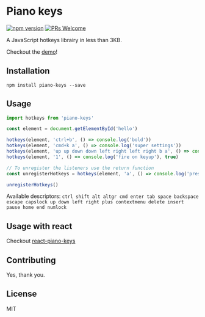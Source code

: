 # Piano keys

[![npm version](https://badge.fury.io/js/piano-keys.svg)](https://badge.fury.io/js/piano-keys)
[![PRs Welcome](https://img.shields.io/badge/PRs-welcome-brightgreen.svg)](#contributing)

A JavaScript hotkeys librairy in less than 3KB.

Checkout the [demo](https://dherault.github.io/piano-keys/)!

## Installation

```
npm install piano-keys --save
```

## Usage

```js
import hotkeys from 'piano-keys'

const element = document.getElementById('hello')

hotkeys(element, 'ctrl+b', () => console.log('bold'))
hotkeys(element, 'cmd+k a', () => console.log('super settings'))
hotkeys(element, 'up up down down left right left right b a', () => console.log('konami code'))
hotkeys(element, '1', () => console.log('fire on keyup'), true)

// To unregister the listeners use the return function
const unregisterHotkeys = hotkeys(element, 'a', () => console.log('pressed a'))

unregisterHotkeys()
```

Available descriptors:
`ctrl shift alt altgr cmd enter tab space backspace escape capslock up down left right plus contextmenu delete insert pause home end numlock`

## Usage with react

Checkout [react-piano-keys](https://www.npmjs.com/package/react-piano-keys)

## Contributing

Yes, thank you.

## License

MIT
